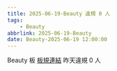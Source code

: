 ```yaml
---
title: 2025-06-19-Beauty 違規 0 人
tags:
    - Beauty
abbrlink: 2025-06-19-Beauty
date: Beauty-2025-06-19 12:00:00
---
```

Beauty 板 [板規連結](https://www.ptt.cc/bbs/Beauty/M.1630069980.A.84B.html)
昨天違規 0 人

